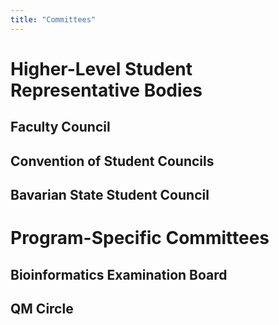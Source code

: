 ```yaml
---
title: "Committees"
---
```


# Higher-Level Student Representative Bodies

## Faculty Council

## Convention of Student Councils

## Bavarian State Student Council

# Program-Specific Committees

## Bioinformatics Examination Board

## QM Circle 